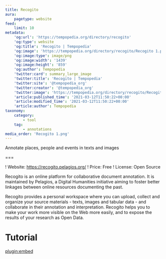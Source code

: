 ```yaml
---
title: Recogito
aura:
    pagetype: website
feed:
    limit: 10
metadata:
    'og:url': 'https://tempopedia.org/directory/recogito'
    'og:type': website
    'og:title': 'Recogito | Tempopedia'
    'og:image': 'https://tempopedia.org/directory/recogito/Recogito 1.png'
    'og:image:type': image/png
    'og:image:width': '1439'
    'og:image:height': '859'
    'og:author': Tempopedia
    'twitter:card': summary_large_image
    'twitter:title': 'Recogito | Tempopedia'
    'twitter:site': '@tempopedia_org'
    'twitter:creator': '@tempopedia_org'
    'twitter:image': 'https://tempopedia.org/directory/recogito/Recogito 1.png'
    'article:published_time': '2021-03-12T11:50:22+00:00'
    'article:modified_time': '2021-03-12T11:50:22+00:00'
    'article:author': Tempopedia
taxonomy:
    category:
        - tool
    tag:
        - annotations
media_order: 'Recogito 1.png'
---
```


Annotate places, people and events in texts and images

===

! Website: https://recogito.pelagios.org/
! Price: Free
! License: Open Source

Recogito is an online platform for collaborative document annotation. It is maintained by Pelagios, a Digital Humanities initiative aiming to foster better linkages between online resources documenting the past.

Recogito provides a personal workspace where you can upload, collect and organize your source materials - texts, images and tabular data - and collaborate in their annotation and interpretation. Recogito helps you to make your work more visible on the Web more easily, and to expose the results of your research as Open Data.

Tutorial
===

[plugin:embed](https://recogito.pelagios.org/help/tutorial)
